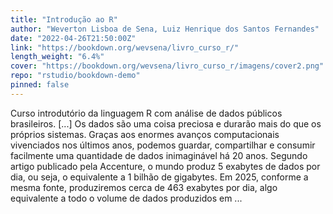 ```yaml
---
title: "Introdução ao R"
author: "Weverton Lisboa de Sena, Luiz Henrique dos Santos Fernandes"
date: "2022-04-26T21:50:00Z"
link: "https://bookdown.org/wevsena/livro_curso_r/"
length_weight: "6.4%"
cover: "https://bookdown.org/wevsena/livro_curso_r/imagens/cover2.png"
repo: "rstudio/bookdown-demo"
pinned: false
---
```


Curso introdutório da linguagem R com análise de dados públicos brasileiros. [...] Os dados são uma coisa preciosa e durarão mais do que os próprios sistemas. Graças aos enormes avanços computacionais vivenciados nos últimos anos, podemos guardar, compartilhar e consumir facilmente uma quantidade de dados inimaginável há 20 anos. Segundo artigo publicado pela Accenture, o mundo produz 5 exabytes de dados por dia, ou seja, o equivalente a 1 bilhão de gigabytes. Em 2025, conforme a mesma fonte, produziremos cerca de 463 exabytes por dia, algo equivalente a todo o volume de dados produzidos em ...
